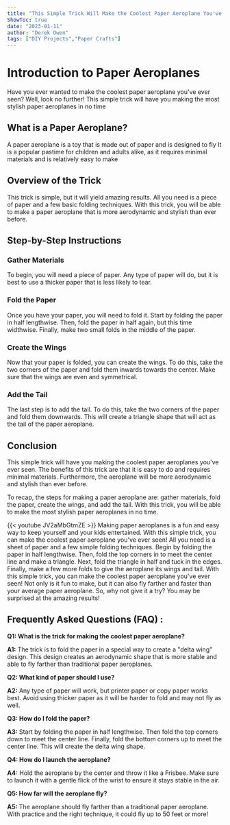 ```yaml
---
title: "This Simple Trick Will Make the Coolest Paper Aeroplane You've Ever Seen!"
ShowToc: true 
date: "2023-01-11"
author: "Derek Owen" 
tags: ["DIY Projects","Paper Crafts"]
---
```

# Introduction to Paper Aeroplanes
Have you ever wanted to make the coolest paper aeroplane you've ever seen? Well, look no further! This simple trick will have you making the most stylish paper aeroplanes in no time 

## What is a Paper Aeroplane?
A paper aeroplane is a toy that is made out of paper and is designed to fly It is a popular pastime for children and adults alike, as it requires minimal materials and is relatively easy to make 

## Overview of the Trick
This trick is simple, but it will yield amazing results. All you need is a piece of paper and a few basic folding techniques. With this trick, you will be able to make a paper aeroplane that is more aerodynamic and stylish than ever before. 

## Step-by-Step Instructions
### Gather Materials
To begin, you will need a piece of paper. Any type of paper will do, but it is best to use a thicker paper that is less likely to tear. 

### Fold the Paper
Once you have your paper, you will need to fold it. Start by folding the paper in half lengthwise. Then, fold the paper in half again, but this time widthwise. Finally, make two small folds in the middle of the paper. 

### Create the Wings
Now that your paper is folded, you can create the wings. To do this, take the two corners of the paper and fold them inwards towards the center. Make sure that the wings are even and symmetrical. 

### Add the Tail
The last step is to add the tail. To do this, take the two corners of the paper and fold them downwards. This will create a triangle shape that will act as the tail of the paper aeroplane. 

## Conclusion
This simple trick will have you making the coolest paper aeroplanes you've ever seen. The benefits of this trick are that it is easy to do and requires minimal materials. Furthermore, the aeroplane will be more aerodynamic and stylish than ever before. 

To recap, the steps for making a paper aeroplane are: gather materials, fold the paper, create the wings, and add the tail. With this trick, you will be able to make the most stylish paper aeroplanes in no time.

{{< youtube JV2aMbGtmZE >}} 
Making paper aeroplanes is a fun and easy way to keep yourself and your kids entertained. With this simple trick, you can make the coolest paper aeroplane you've ever seen! All you need is a sheet of paper and a few simple folding techniques. Begin by folding the paper in half lengthwise. Then, fold the top corners in to meet the center line and make a triangle. Next, fold the triangle in half and tuck in the edges. Finally, make a few more folds to give the aeroplane its wings and tail. With this simple trick, you can make the coolest paper aeroplane you've ever seen! Not only is it fun to make, but it can also fly farther and faster than your average paper aeroplane. So, why not give it a try? You may be surprised at the amazing results!

## Frequently Asked Questions (FAQ) :
**Q1: What is the trick for making the coolest paper aeroplane?**

**A1:** The trick is to fold the paper in a special way to create a "delta wing" design. This design creates an aerodynamic shape that is more stable and able to fly farther than traditional paper aeroplanes.

**Q2: What kind of paper should I use?**

**A2:** Any type of paper will work, but printer paper or copy paper works best. Avoid using thicker paper as it will be harder to fold and may not fly as well.

**Q3: How do I fold the paper?**

**A3:** Start by folding the paper in half lengthwise. Then fold the top corners down to meet the center line. Finally, fold the bottom corners up to meet the center line. This will create the delta wing shape.

**Q4: How do I launch the aeroplane?**

**A4:** Hold the aeroplane by the center and throw it like a Frisbee. Make sure to launch it with a gentle flick of the wrist to ensure it stays stable in the air.

**Q5: How far will the aeroplane fly?**

**A5:** The aeroplane should fly farther than a traditional paper aeroplane. With practice and the right technique, it could fly up to 50 feet or more!



